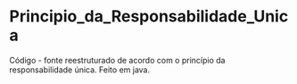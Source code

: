 # Principio_da_Responsabilidade_Unica
Código - fonte reestruturado de acordo com o princípio da responsabilidade única.
Feito em java.
